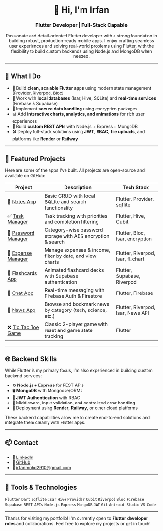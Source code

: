 <h1 align="center">👋 Hi, I'm Irfan</h1>
<h3 align="center">Flutter Developer | Full-Stack Capable</h3>

<p align="center">
  Passionate and detail-oriented Flutter developer with a strong foundation in building robust, production-ready mobile apps. I enjoy crafting seamless user experiences and solving real-world problems using Flutter, with the flexibility to build custom backends using Node.js and MongoDB when needed.
</p>

---

## 🚀 What I Do

- 🧱 Build **clean, scalable Flutter apps** using modern state management (Provider, Riverpod, Bloc)
- 🧩 Work with **local databases** (Isar, Hive, SQLite) and **real-time services** (Firebase & Supabase)
- 🔐 Implement **secure data handling** using encryption packages
- 📊 Add **interactive charts, analytics, and animations** for rich user experiences
- 🧠 Build **custom REST APIs** with Node.js + Express + MongoDB
- 🛠️ Deploy full-stack solutions using **JWT**, **RBAC**, **file uploads**, and platforms like **Render** or **Railway**

---

## 📱 Featured Projects

Here are some of the apps I've built. All projects are open-source and available on GitHub:

| Project | Description | Tech Stack |
|--------|-------------|------------|
| 📓 [Notes App](https://github.com/irfan709/Notes_App) | Basic CRUD with local SQLite and search functionality | Flutter, Provider, sqflite |
| ✅ [Task Manager](https://github.com/irfan709/Task_Manager) | Task tracking with priorities and completion filtering | Flutter, Hive, Cubit |
| 🔐 [Password Manager](https://github.com/irfan709/Password_Manager) | Category-wise password storage with AES encryption & search | Flutter, Bloc, Isar, encryption |
| 💸 [Expense Manager](https://github.com/irfan709/Expense_Manager) | Manage expenses & income, filter by date, and view charts | Flutter, Riverpod, Isar, fl_chart |
| 🧠 [Flashcards App](https://github.com/irfan709/Flash_Cards) | Animated flashcard decks with Supabase authentication | Flutter, Supabase, Riverpod |
| 💬 [Chat App](https://github.com/irfan709/Chat_App) | Real-time messaging with Firebase Auth & Firestore | Flutter, Firebase |
| 📰 [News App](https://github.com/irfan709/News_App) | Browse and bookmark news by category (tech, science, etc.) | Flutter, Riverpod, Isar, News API |
| ❌ [Tic Tac Toe Game](https://github.com/irfan709/Tic_Tac_Toe) | Classic 2-player game with reset and game state tracking | Flutter |

---

## 🌐 Backend Skills

While Flutter is my primary focus, I’m also experienced in building custom backend services:

- ⚙️ **Node.js + Express** for REST APIs
- 🛢️ **MongoDB** with Mongoose/ORMs
- 🔑 **JWT Authentication** with RBAC
- 🧪 Middleware, input validation, and centralized error handling
- 🚀 Deployment using **Render**, **Railway**, or other cloud platforms

These backend capabilities allow me to create end-to-end solutions and integrate them cleanly with Flutter apps.

---


## 📫 Contact

- 💼 [LinkedIn](https://www.linkedin.com/in/irfan-mohammad29)
- 🐙 [GitHub](https://github.com/irfan709)
- 📧 irfanmohd2910@gmail.com

---

## 🔧 Tools & Technologies

`Flutter` `Dart` `Sqflite` `Isar` `Hive` `Provider` `Cubit` `Riverpod` `Bloc` `Firebase` `Supabase` `REST APIs` `Node.js` `Express` `MongoDB` `JWT` `Git` `Android Studio` `VS Code`

---

Thanks for visiting my portfolio! I'm currently open to **Flutter developer roles** and collaborations. Feel free to explore my projects or get in touch!

